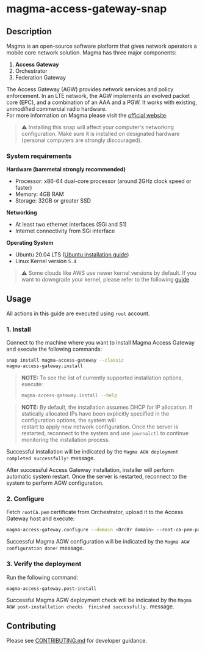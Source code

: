 # magma-access-gateway-snap

## Description

Magma is an open-source software platform that gives network operators a mobile core network
solution. Magma has three major components:

1. **Access Gateway**
2. Orchestrator
3. Federation Gateway

The Access Gateway (AGW) provides network services and policy enforcement. In an LTE network,
the AGW implements an evolved packet core (EPC), and a combination of an AAA and a PGW. It works
with existing, unmodified commercial radio hardware.<br>
For more information on Magma please visit the [official website](https://magmacore.org/).

> :warning: Installing this snap will affect your computer's networking configuration.
> Make sure it is installed on designated hardware (personal computers are strongly discouraged).

### System requirements

**Hardware (baremetal strongly recommended)**

- Processor: x86-64 dual-core processor (around 2GHz clock speed or faster)
- Memory: 4GB RAM
- Storage: 32GB or greater SSD

**Networking**

- At least two ethernet interfaces (SGi and S1)
- Internet connectivity from SGi interface

**Operating System**

- Ubuntu 20.04 LTS
  ([Ubuntu installation guide](https://help.ubuntu.com/lts/installation-guide/amd64/index.html))
- Linux Kernel version `5.4`

> :warning: Some clouds like AWS use newer kernel versions by default. If you want to downgrade your kernel, please refer to the following [guide](https://discourse.ubuntu.com/t/how-to-downgrade-the-kernel-on-ubuntu-20-04-to-the-5-4-lts-version/26459).


## Usage

All actions in this guide are executed using `root` account.

### 1. Install

Connect to the machine where you want to install Magma Access Gateway and execute the following 
commands:

```bash
snap install magma-access-gateway --classic
magma-access-gateway.install
```

> **NOTE:** To see the list of currently supported installation options, execute:
> ```bash
> magma-access-gateway.install --help
> ```

> **NOTE:** By default, the installation assumes DHCP for IP allocation. If statically allocated IPs have been explicitly specified in the configuration options, the system will  
> restart to apply new network configuration. Once the server is restarted, reconnect to the system 
> and use `journalctl` to continue monitoring the installation process.

Successful installation will be indicated by the `Magma AGW deployment
completed successfully!` message.

After successful Access Gateway installation, installer will perform automatic system restart. Once 
the server is restarted, reconnect to the system to perform AGW configuration.

### 2. Configure

Fetch `rootCA.pem` certificate from Orchestrator, upload it to the Access Gateway host and execute:

```bash
magma-access-gateway.configure --domain <Orc8r domain> --root-ca-pem-path <path to Root CA PEM>
```

Successful Magma AGW configuration will be indicated by the `Magma AGW configuration done!` 
message.

### 3. Verify the deployment

Run the following command:

```bash
magma-access-gateway.post-install
```

Successful Magma AGW deployment check will be indicated by the `Magma AGW post-installation checks 
finished successfully.` message.

## Contributing

Please see [CONTRIBUTING.md](/CONTRIBUTING.md) for developer guidance.
